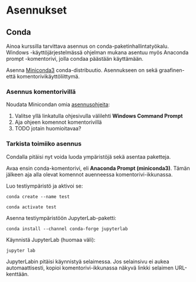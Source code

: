 # Asennukset

## Conda

Ainoa kurssilla tarvittava asennus on conda-paketinhallintatyökalu.
Windows -käyttöjärjestelmässä ohjelman mukana asentuu myös
Anaconda prompt -komentorivi, jolla condaa päästään käyttämään.

Asenna [Miniconda3](https://docs.anaconda.com/miniconda/) conda-distribuutio.
Asennukseen on sekä graafinen- että komentorivikäyttöliittymä.

### Asennus komentorivillä

Noudata Minicondan omia [asennusohjeita](https://docs.anaconda.com/miniconda/#quick-command-line-install):

1. Valitse yllä linkatulla ohjesivulla välilehti **Windows Command Prompt**
1. Aja ohjeen komennot komentorivillä
1. TODO jotain huomioitavaa?

### Tarkista toimiiko asennus

Condalla pitäisi nyt voida luoda ympäristöjä sekä asentaa paketteja.

Avaa ensin conda-komentorivi, eli **Anaconda Prompt (miniconda3)**.
Tämän jälkeen aja alla olevat komennot auenneessa komentorivi-ikkunassa.

Luo testiympäristö ja aktivoi se:
```console
conda create --name test
```
```console
conda activate test
```

Asenna testiympäristöön JupyterLab-paketti:
```console
conda install --channel conda-forge jupyterlab
```

Käynnistä JupyterLab (huomaa väli):
```console
jupyter lab
```

JupyterLabin pitäisi käynnistyä selaimessa.
Jos selainsivu ei aukea automaattisesti,
kopioi komentorivi-ikkunassa näkyvä linkki selaimen URL-kenttään.
